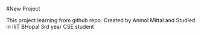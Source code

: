 #New Project 

This project learning from github repo.
Created by Anmol Mittal and Studied   <br/> 
   in IIiT BHopal  3rd year CSE student
<br/> 

